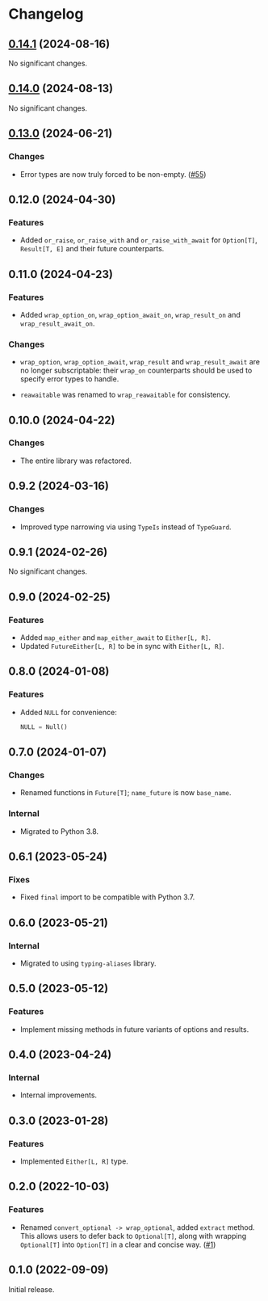 # Changelog

<!-- changelogging: start -->

## [0.14.1](https://github.com/nekitdev/wraps/tree/v0.14.1) (2024-08-16)

No significant changes.

## [0.14.0](https://github.com/nekitdev/wraps/tree/v0.14.0) (2024-08-13)

No significant changes.

## [0.13.0](https://github.com/nekitdev/wraps/tree/v0.13.0) (2024-06-21)

### Changes

- Error types are now truly forced to be non-empty.
  ([#55](https://github.com/nekitdev/wraps/pull/55))

## 0.12.0 (2024-04-30)

### Features

- Added `or_raise`, `or_raise_with` and `or_raise_with_await` for
  `Option[T]`, `Result[T, E]` and their future counterparts.

## 0.11.0 (2024-04-23)

### Features

- Added `wrap_option_on`, `wrap_option_await_on`, `wrap_result_on` and `wrap_result_await_on`.

### Changes

- `wrap_option`, `wrap_option_await`, `wrap_result` and `wrap_result_await` are no longer
  subscriptable: their `wrap_on` counterparts should be used to specify error types to handle.

- `reawaitable` was renamed to `wrap_reawaitable` for consistency.

## 0.10.0 (2024-04-22)

### Changes

- The entire library was refactored.

## 0.9.2 (2024-03-16)

### Changes

- Improved type narrowing via using `TypeIs` instead of `TypeGuard`.

## 0.9.1 (2024-02-26)

No significant changes.

## 0.9.0 (2024-02-25)

### Features

- Added `map_either` and `map_either_await` to `Either[L, R]`.
- Updated `FutureEither[L, R]` to be in sync with `Either[L, R]`.

## 0.8.0 (2024-01-08)

### Features

- Added `NULL` for convenience:

  ```python
  NULL = Null()
  ```

## 0.7.0 (2024-01-07)

### Changes

- Renamed functions in `Future[T]`; `name_future` is now `base_name`.

### Internal

- Migrated to Python 3.8.

## 0.6.1 (2023-05-24)

### Fixes

- Fixed `final` import to be compatible with Python 3.7.

## 0.6.0 (2023-05-21)

### Internal

- Migrated to using `typing-aliases` library.

## 0.5.0 (2023-05-12)

### Features

- Implement missing methods in future variants of options and results.

## 0.4.0 (2023-04-24)

### Internal

- Internal improvements.

## 0.3.0 (2023-01-28)

### Features

- Implemented `Either[L, R]` type.

## 0.2.0 (2022-10-03)

### Features

- Renamed `convert_optional -> wrap_optional`, added `extract` method.
  This allows users to defer back to `Optional[T]`, along with wrapping
  `Optional[T]` into `Option[T]` in a clear and concise way.
  ([#1](https://github.com/nekitdev/wraps/pull/1))

## 0.1.0 (2022-09-09)

Initial release.
